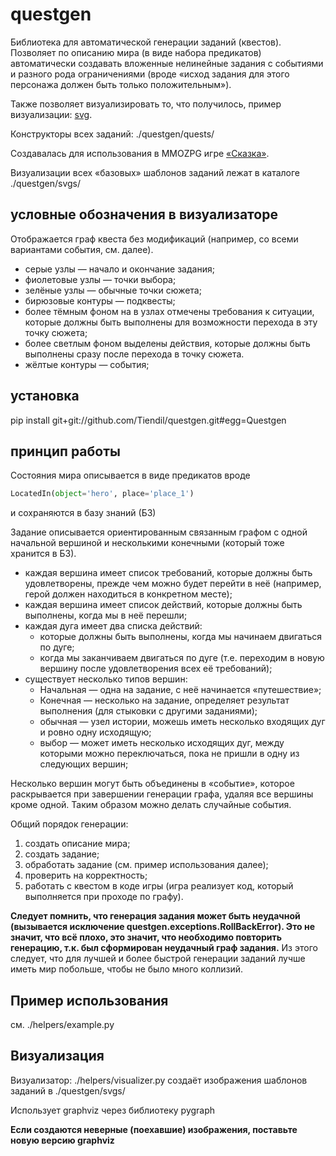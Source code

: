 

# questgen

Библиотека для автоматической генерации заданий (квестов). Позволяет по описанию мира (в виде набора предикатов) автоматически создавать вложенные нелинейные задания с событиями и разного рода ограничениями (вроде «исход задания для этого персонажа должен быть только положительным»).

Также позволяет визуализировать то, что получилось, пример визуализации: [svg](http://tiendil.org/static/trash/collect_debt.svg).

Конструкторы всех заданий: ./questgen/quests/

Создавалась для использования в MMOZPG игре [«Сказка»](http://the-tale.org).

Визуализации всех «базовых» шаблонов заданий лежат в каталоге ./questgen/svgs/

## условные обозначения в визуализаторе

Отображается граф квеста без модификаций (например, со всеми вариантами события, см. далее).

- серые узлы — начало и окончание задания;
- фиолетовые узлы — точки выбора;
- зелёные узлы — обычные точки сюжета;
- бирюзовые контуры — подквесты;
- более тёмным фоном на в узлах отмечены требования к ситуации, которые должны быть выполнены для возможности перехода в эту точку сюжета;
- более светлым фоном выделены действия, которые должны быть выполнены сразу после перехода в точку сюжета.
- жёлтые контуры — события;

## установка

pip install git+git://github.com/Tiendil/questgen.git#egg=Questgen

## принцип работы

Состояния мира описывается в виде предикатов вроде

```python
LocatedIn(object='hero', place='place_1')
```

и сохраняются в базу знаний (БЗ)

Задание описывается ориентированным связанным графом с одной начальной вершиной и несколькими конечными (который тоже хранится в БЗ).

- каждая вершина имеет список требований, которые должны быть удовлетворены, прежде чем можно будет перейти в неё (например, герой должен находиться в конкретном месте);
- каждая вершина имеет список действий, которые должны быть выполнены, когда мы в неё перешли;
- каждая дуга имеет два списка действий:
  - которые должны быть выполнены, когда мы начинаем двигаться по дуге;
  - когда мы заканчиваем двигаться по дуге (т.е. переходим в новую вершину после удовлетворения всех её требований);
- существует несколько типов вершин:
  - Начальная — одна на задание, с неё начинается «путешествие»;
  - Конечная — несколько на задание, определяет результат выполнения (для стыковки с другими заданиями);
  - обычная — узел истории, можешь иметь несколько входящих дуг и ровно одну исходящую;
  - выбор — может иметь несколько исходящих дуг, между которыми можно переключаться, пока не пришли в одну из следующих вершин;

Несколько вершин могут быть объединены в «событие», которое раскрывается при завершении генерации графа, удаляя все вершины кроме одной. Таким образом можно делать случайные события.

Общий порядок генерации:

1. создать описание мира;
1. создать задание;
1. обработать задание (см. пример использования далее);
1. проверить на корректность;
1. работать с квестом в коде игры (игра реализует код, который выполняется при проходе по графу).

**Следует помнить, что генерация задания может быть неудачной (вызывается исключение questgen.exceptions.RollBackError). Это не значит, что всё плохо, это значит, что необходимо повторить генерацию, т.к. был сформирован неудачный граф задания.** Из этого следует, что для лучшей и более быстрой генерации заданий лучше иметь мир побольше, чтобы не было много коллизий.


## Пример использования

см. ./helpers/example.py

## Визуализация

Визуализатор: ./helpers/visualizer.py  создаёт изображения шаблонов заданий в ./questgen/svgs/

Использует graphviz через библиотеку pygraph

__Если создаются неверные (поехавшие) изображения, поставьте новую версию graphviz__
